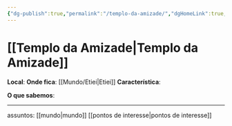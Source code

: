 ```yaml
---
{"dg-publish":true,"permalink":"/templo-da-amizade/","dgHomeLink":true,"dgPassFrontmatter":false}
---
```


# [[Templo da Amizade|Templo da Amizade]]

**Local**: 
**Onde fica**: [[Mundo/Etiei|Etiei]]
**Característica**: 

**O que sabemos**: 


---
assuntos: [[mundo|mundo]] [[pontos de interesse|pontos de interesse]] 
